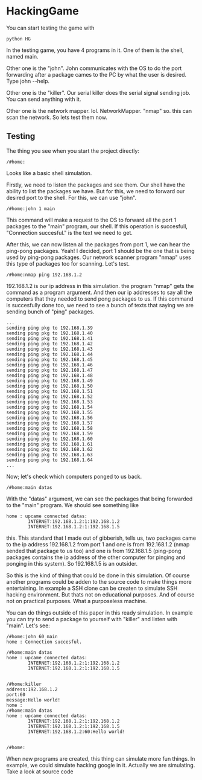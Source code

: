 # HackingGame

You can start testing the game with

```shell
python HG
```

In the testing game, you have 4 programs in it.
One of them is the shell, named main. 

Other one is the "john". John communicates with the 
OS to do the port forwarding after a package cames 
to the PC by what the user is desired. Type john --help.

Other one is the "killer". Our serial killer does the
serial signal sending job. You can send anything with
it.

Other one is the network mapper. lol. NetworkMapper.
"nmap" so. this can scan the network. So lets test them
now.

## Testing

The thing you see when you start the project directly:

```shell
/#home:
```

Looks like a basic shell simulation.

Firstly, we need to listen the packages and see them.
Our shell have the ability to list the packages we have.
But for this, we need to forward our desired port to the
shell. For this, we can use "john".

```shell
/#home:john 1 main
```

This command will make a request to the OS to forward all
the port 1 packages to the "main" program, our shell. If
this operation is succesfull, "Connection succesful." is
the text we need to get.

After this, we can now listen all the packages from port 1,
we can hear the ping-pong packages. Yeah! I decided, port 1
should be the one that is being used by ping-pong packages.
Our network scanner program "nmap" uses this type of packages
too for scanning. Let's test.

```shell
/#home:nmap ping 192.168.1.2
```

192.168.1.2 is our ip address in this simulation. the program
"nmap" gets the command as a program argument. And then our
ip addresses to say all the computers that they needed to
send pong packages to us. If this command is succesfully
done too, we need to see a bunch of texts that saying we are
sending bunch of "ping" packages.

```shell
...
sending ping pkg to 192.168.1.39
sending ping pkg to 192.168.1.40
sending ping pkg to 192.168.1.41
sending ping pkg to 192.168.1.42
sending ping pkg to 192.168.1.43
sending ping pkg to 192.168.1.44
sending ping pkg to 192.168.1.45
sending ping pkg to 192.168.1.46
sending ping pkg to 192.168.1.47
sending ping pkg to 192.168.1.48
sending ping pkg to 192.168.1.49
sending ping pkg to 192.168.1.50
sending ping pkg to 192.168.1.51
sending ping pkg to 192.168.1.52
sending ping pkg to 192.168.1.53
sending ping pkg to 192.168.1.54
sending ping pkg to 192.168.1.55
sending ping pkg to 192.168.1.56
sending ping pkg to 192.168.1.57
sending ping pkg to 192.168.1.58
sending ping pkg to 192.168.1.59
sending ping pkg to 192.168.1.60
sending ping pkg to 192.168.1.61
sending ping pkg to 192.168.1.62
sending ping pkg to 192.168.1.63
sending ping pkg to 192.168.1.64
...
```

Now; let's check which computers ponged to us back.

```shell
/#home:main datas
```

With the "datas" argument, we can see the packages that being
forwarded to the "main" program. We should see something like

```shell
home : upcame connected datas:
        INTERNET:192.168.1.2:1:192.168.1.2
        INTERNET:192.168.1.2:1:192.168.1.5
```

this. This standard that I made out of gibberish, tells us,
two packages came to the ip address 192.168.1.2 from port 1
and one is from 192.168.1.2 (nmap sended that package to us
too) and one is from 192.168.1.5 (ping-pong packages contains
the ip address of the other computer for pinging and ponging
in this system). So 192.168.1.5 is an outsider.

So this is the kind of thing that could be done in this
simulation. Of course another programs could be adden to
the source code to make things more entertaining. In example
a SSH clone can be createn to simulate SSH hacking environment.
But thats not on educational purposes. And of course not on
practical purposes. What a purposeless machine.

You can do things outside of this paper in this ready simulation.
In example you can try to send a package to yourself with "killer"
and listen with "main". Let's see:

```shell
/#home:john 60 main
home : Connection succesful.

/#home:main datas
home : upcame connected datas:
        INTERNET:192.168.1.2:1:192.168.1.2
        INTERNET:192.168.1.2:1:192.168.1.5


/#home:killer
address:192.168.1.2
port:60
message:Hello world!
home : 
/#home:main datas
home : upcame connected datas:
        INTERNET:192.168.1.2:1:192.168.1.2
        INTERNET:192.168.1.2:1:192.168.1.5
        INTERNET:192.168.1.2:60:Hello world!


/#home:

```

When new programs are created, this thing can simulate
more fun things. In example, we could simulate hacking
google in it. Actually we are simulating. Take
a look at source code
